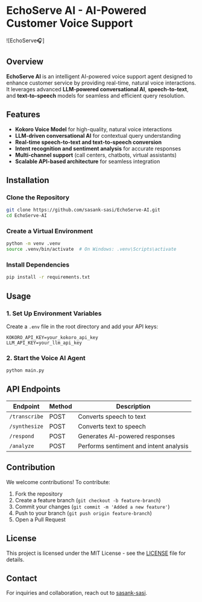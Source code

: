 # EchoServe AI - AI-Powered Customer Voice Support

![EchoServe🎧]

## Overview
**EchoServe AI** is an intelligent AI-powered voice support agent designed to enhance customer service by providing real-time, natural voice interactions. It leverages advanced **LLM-powered conversational AI**, **speech-to-text**, and **text-to-speech** models for seamless and efficient query resolution.

## Features
- **Kokoro Voice Model** for high-quality, natural voice interactions
- **LLM-driven conversational AI** for contextual query understanding
- **Real-time speech-to-text and text-to-speech conversion**
- **Intent recognition and sentiment analysis** for accurate responses
- **Multi-channel support** (call centers, chatbots, virtual assistants)
- **Scalable API-based architecture** for seamless integration

## Installation
### Clone the Repository
```bash
git clone https://github.com/sasank-sasi/EchoServe-AI.git
cd EchoServe-AI
```

### Create a Virtual Environment
```bash
python -m venv .venv
source .venv/bin/activate  # On Windows: .venv\Scripts\activate
```

### Install Dependencies
```bash
pip install -r requirements.txt
```

## Usage
### 1. Set Up Environment Variables
Create a `.env` file in the root directory and add your API keys:
```env
KOKORO_API_KEY=your_kokoro_api_key
LLM_API_KEY=your_llm_api_key
```

### 2. Start the Voice AI Agent
```bash
python main.py
```


## API Endpoints
| Endpoint       | Method | Description                        |
|---------------|--------|------------------------------------|
| `/transcribe` | POST   | Converts speech to text           |
| `/synthesize` | POST   | Converts text to speech           |
| `/respond`    | POST   | Generates AI-powered responses    |
| `/analyze`    | POST   | Performs sentiment and intent analysis |

## Contribution
We welcome contributions! To contribute:
1. Fork the repository
2. Create a feature branch (`git checkout -b feature-branch`)
3. Commit your changes (`git commit -m 'Added a new feature'`)
4. Push to your branch (`git push origin feature-branch`)
5. Open a Pull Request

## License
This project is licensed under the MIT License - see the [LICENSE](LICENSE) file for details.

## Contact
For inquiries and collaboration, reach out to [sasank-sasi](https://github.com/sasank-sasi).
